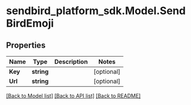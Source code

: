 
# sendbird_platform_sdk.Model.SendBirdEmoji

## Properties

Name | Type | Description | Notes
------------ | ------------- | ------------- | -------------
**Key** | **string** |  | [optional] 
**Url** | **string** |  | [optional] 

[[Back to Model list]](../README.md#documentation-for-models)
[[Back to API list]](../README.md#documentation-for-api-endpoints)
[[Back to README]](../README.md)

